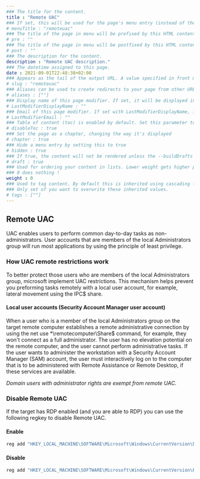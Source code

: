 ```yaml
---
### The title for the content.
title : "Remote UAC"
### If set, this will be used for the page's menu entry (instead of the `title` attribute)
# menuTitle : "remoteuac"
### The title of the page in menu will be prefixed by this HTML content
# pre : ""
### The title of the page in menu will be postfixed by this HTML content
# post : ""
### The description for the content.
description : "Remote UAC description."
### The datetime assigned to this page.
date : 2021-09-01T22:48:38+02:00
### Appears as the tail of the output URL. A value specified in front matter will override the segment of the URL based on the filename.
# slug : "remoteuac"
### Aliases can be used to create redirects to your page from other URLs.
# aliases : [""]
### Display name of this page modifier. If set, it will be displayed in the footer.
# LastModifierDisplayName : ""
### Email of this page modifier. If set with LastModifierDisplayName, it will be displayed in the footer
# LastModifierEmail : ""
### Table of content (toc) is enabled by default. Set this parameter to true to disable it.
# disableToc : true
### Set the page as a chapter, changing the way it's displayed
# chapter : true
### Hide a menu entry by setting this to true
# hidden : true
### If true, the content will not be rendered unless the --buildDrafts flag is passed to the hugo command.
# draft : true
### Used for ordering your content in lists. Lower weight gets higher precedence. So content with lower weight will come first.
### 0 does nothing !
weight : 0
### Used to tag content. By default this is inherited using cascading from _index.md files
### Only set of you want to overwrite these inherited values.
# tags : [""]
---
```


## Remote UAC

UAC enables users to perform common day-to-day tasks as non-administrators. User accounts that are members of the local Administrators group will run most applications by using the principle of least privilege.

### How UAC remote restrictions work

To better protect those users who are members of the local Administrators group, microsoft implement UAC restrictions. This mechanism helps prevent you preforming tasks remotely with a local user account, for example, lateral movement using the IPC$ share.

#### Local user accounts (Security Account Manager user account)

When a user who is a member of the local Administrators group on the target remote computer establishes a remote administrative connection by using the net use *\\remotecomputer\Share$ command, for example, they won't connect as a full administrator. The user has no elevation potential on the remote computer, and the user cannot perform administrative tasks. If the user wants to administer the workstation with a Security Account Manager (SAM) account, the user must interactively log on to the computer that is to be administered with Remote Assistance or Remote Desktop, if these services are available.

*Domain users with administrator rights are exempt from remote UAC.*

### Disable Remote UAC

If the target has RDP enabled (and you are able to RDP) you can use the following regkey to disable Remote UAC.

#### Enable

```PowerShell
reg add "HKEY_LOCAL_MACHINE\SOFTWARE\Microsoft\Windows\CurrentVersion\Policies\System" /v LocalAccountTokenFilterPolicy /t REG_DWORD /d 1 /f
```

#### Disable

```PowerShell
reg add "HKEY_LOCAL_MACHINE\SOFTWARE\Microsoft\Windows\CurrentVersion\Policies\System" /v LocalAccountTokenFilterPolicy /t REG_DWORD /d 0 /f
```
